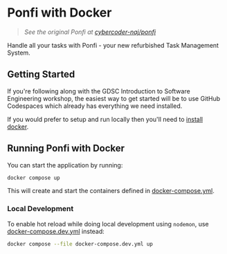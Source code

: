 # Ponfi with Docker

>_See the original Ponfi at [cybercoder-naj/ponfi](https://github.com/cybercoder-naj/ponfi)_

Handle all your tasks with Ponfi - your new refurbished Task Management System.

## Getting Started

If you're following along with the GDSC Introduction to Software Engineering workshop, the easiest way to get started will be to use GitHub Codespaces which already has everything we need installed.

If you would prefer to setup and run locally then you'll need to [install docker](https://docs.docker.com/engine/install/).

## Running Ponfi with Docker

You can start the application by running:

```bash
docker compose up
```

This will create and start the containers defined in [docker-compose.yml](./docker-compose.yml).

### Local Development

To enable hot reload while doing local development using `nodemon`, use [docker-compose.dev.yml](./docker-compose.dev.yml) instead:

```bash
docker compose --file docker-compose.dev.yml up
```
